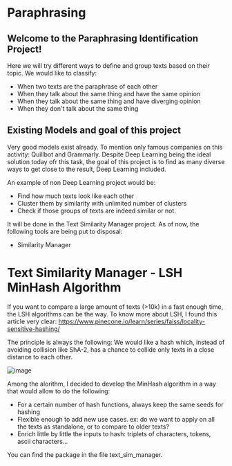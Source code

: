 # Paraphrasing

## Welcome to the Paraphrasing Identification Project!

Here we will try different ways to define and group texts based on their topic.
We would like to classify:
- When two texts are the paraphrase of each other
- When they talk about the same thing and have the same opinion
- When they talk about the same thing and have diverging opinion
- When they don't talk about the same thing

## Existing Models and goal of this project

Very good models exist already. To mention only famous companies on this activity: Quillbot and Grammarly.
Despite Deep Learning being the ideal solution today ofr this task, the goal of this project is to find as many diverse ways to get close to the result, Deep Learning included.

An example of non Deep Learning project would be:
- Find how much texts look like each other
- Cluster them by similarity with unlimited number of clusters
- Check if those groups of texts are indeed similar or not.

It will be done in the Text Similarity Manager project.
As of now, the following tools are being put to disposal:
- Similarity Manager

# Text Similarity Manager - LSH MinHash Algorithm
If you want to compare a large amount of texts (>10k) in a fast enough time, the LSH algorithms can be the way.
To know more about LSH, I found this article very clear: https://www.pinecone.io/learn/series/faiss/locality-sensitive-hashing/

The principle is always the following: We would like a hash which, instead of avoiding collision like ShA-2, has a chance to collide only texts in a close distance to each other.

![image](https://github.com/SamGuercho/Paraphrasing/assets/57171996/b178522d-4291-4d9f-b45b-e57993e7b910)

Among the alorithm, I decided to develop the MinHash algorithm in a way that would allow to do the following:
- For a certain number of hash functions, always keep the same seeds for hashing
- Flexible enough to add new use cases. ex: do we want to apply on all the texts as standalone, or to compare to older texts?
- Enrich little by little the inputs to hash: triplets of characters, tokens, ascii characters...

You can find the package in the file text_sim_manager.

